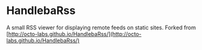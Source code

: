 # HandlebaRss

A small RSS viewer for displaying remote feeds on static sites. Forked from [http://octo-labs.github.io/HandlebaRss/](http://octo-labs.github.io/HandlebaRss/)

